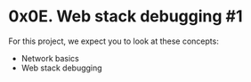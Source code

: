 # 0x0E. Web stack debugging #1
For this project, we expect you to look at these concepts:

* Network basics
* Web stack debugging
